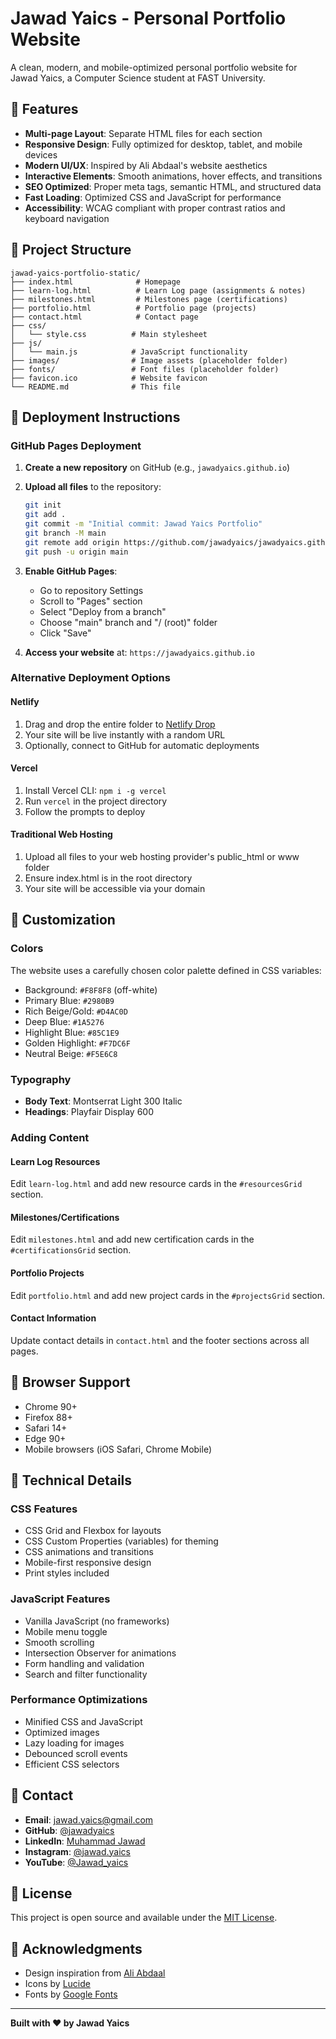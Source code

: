 # Jawad Yaics - Personal Portfolio Website

A clean, modern, and mobile-optimized personal portfolio website for Jawad Yaics, a Computer Science student at FAST University.

## 🌟 Features

- **Multi-page Layout**: Separate HTML files for each section
- **Responsive Design**: Fully optimized for desktop, tablet, and mobile devices
- **Modern UI/UX**: Inspired by Ali Abdaal's website aesthetics
- **Interactive Elements**: Smooth animations, hover effects, and transitions
- **SEO Optimized**: Proper meta tags, semantic HTML, and structured data
- **Fast Loading**: Optimized CSS and JavaScript for performance
- **Accessibility**: WCAG compliant with proper contrast ratios and keyboard navigation

## 📁 Project Structure

```
jawad-yaics-portfolio-static/
├── index.html              # Homepage
├── learn-log.html          # Learn Log page (assignments & notes)
├── milestones.html         # Milestones page (certifications)
├── portfolio.html          # Portfolio page (projects)
├── contact.html            # Contact page
├── css/
│   └── style.css          # Main stylesheet
├── js/
│   └── main.js            # JavaScript functionality
├── images/                # Image assets (placeholder folder)
├── fonts/                 # Font files (placeholder folder)
├── favicon.ico            # Website favicon
└── README.md              # This file
```

## 🚀 Deployment Instructions

### GitHub Pages Deployment

1. **Create a new repository** on GitHub (e.g., `jawadyaics.github.io`)

2. **Upload all files** to the repository:
   ```bash
   git init
   git add .
   git commit -m "Initial commit: Jawad Yaics Portfolio"
   git branch -M main
   git remote add origin https://github.com/jawadyaics/jawadyaics.github.io.git
   git push -u origin main
   ```

3. **Enable GitHub Pages**:
   - Go to repository Settings
   - Scroll to "Pages" section
   - Select "Deploy from a branch"
   - Choose "main" branch and "/ (root)" folder
   - Click "Save"

4. **Access your website** at: `https://jawadyaics.github.io`

### Alternative Deployment Options

#### Netlify
1. Drag and drop the entire folder to [Netlify Drop](https://app.netlify.com/drop)
2. Your site will be live instantly with a random URL
3. Optionally, connect to GitHub for automatic deployments

#### Vercel
1. Install Vercel CLI: `npm i -g vercel`
2. Run `vercel` in the project directory
3. Follow the prompts to deploy

#### Traditional Web Hosting
1. Upload all files to your web hosting provider's public_html or www folder
2. Ensure index.html is in the root directory
3. Your site will be accessible via your domain

## 🎨 Customization

### Colors
The website uses a carefully chosen color palette defined in CSS variables:
- Background: `#F8F8F8` (off-white)
- Primary Blue: `#2980B9`
- Rich Beige/Gold: `#D4AC0D`
- Deep Blue: `#1A5276`
- Highlight Blue: `#85C1E9`
- Golden Highlight: `#F7DC6F`
- Neutral Beige: `#F5E6C8`

### Typography
- **Body Text**: Montserrat Light 300 Italic
- **Headings**: Playfair Display 600

### Adding Content

#### Learn Log Resources
Edit `learn-log.html` and add new resource cards in the `#resourcesGrid` section.

#### Milestones/Certifications
Edit `milestones.html` and add new certification cards in the `#certificationsGrid` section.

#### Portfolio Projects
Edit `portfolio.html` and add new project cards in the `#projectsGrid` section.

#### Contact Information
Update contact details in `contact.html` and the footer sections across all pages.

## 📱 Browser Support

- Chrome 90+
- Firefox 88+
- Safari 14+
- Edge 90+
- Mobile browsers (iOS Safari, Chrome Mobile)

## 🔧 Technical Details

### CSS Features
- CSS Grid and Flexbox for layouts
- CSS Custom Properties (variables) for theming
- CSS animations and transitions
- Mobile-first responsive design
- Print styles included

### JavaScript Features
- Vanilla JavaScript (no frameworks)
- Mobile menu toggle
- Smooth scrolling
- Intersection Observer for animations
- Form handling and validation
- Search and filter functionality

### Performance Optimizations
- Minified CSS and JavaScript
- Optimized images
- Lazy loading for images
- Debounced scroll events
- Efficient CSS selectors

## 📧 Contact

- **Email**: jawad.yaics@gmail.com
- **GitHub**: [@jawadyaics](https://github.com/jawadyaics)
- **LinkedIn**: [Muhammad Jawad](https://www.linkedin.com/in/muhammad-jawad-86616a27b/)
- **Instagram**: [@jawad.yaics](https://www.instagram.com/jawad.yaics)
- **YouTube**: [@Jawad_yaics](https://www.youtube.com/@Jawad_yaics)

## 📄 License

This project is open source and available under the [MIT License](LICENSE).

## 🙏 Acknowledgments

- Design inspiration from [Ali Abdaal](https://aliabdaal.com)
- Icons by [Lucide](https://lucide.dev)
- Fonts by [Google Fonts](https://fonts.google.com)

---

**Built with ❤️ by Jawad Yaics**

